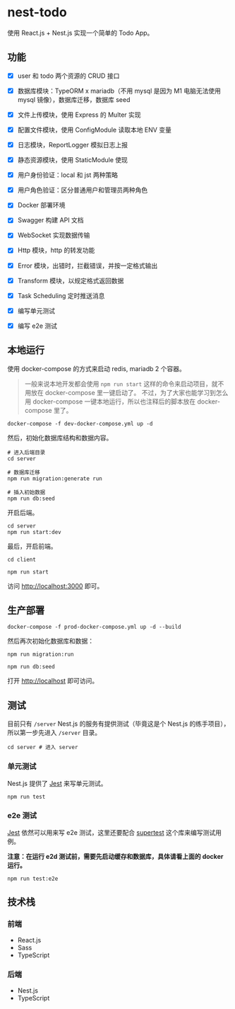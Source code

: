 # nest-todo

使用 React.js + Nest.js 实现一个简单的 Todo App。


## 功能

- [x] user 和 todo 两个资源的 CRUD 接口
- [x] 数据库模块：TypeORM x mariadb（不用 mysql 是因为 M1 电脑无法使用 mysql 镜像），数据库迁移，数据库 seed
- [x] 文件上传模块，使用 Express 的 Multer 实现
- [x] 配置文件模块，使用 ConfigModule 读取本地 ENV 变量
- [x] 日志模块，ReportLogger 模拟日志上报
- [x] 静态资源模块，使用 StaticModule 使现
- [x] 用户身份验证：local 和 jst 两种策略
- [x] 用户角色验证：区分普通用户和管理员两种角色
- [x] Docker 部署环境
- [x] Swagger 构建 API 文档
- [x] WebSocket 实现数据传输
- [x] Http 模块，http 的转发功能
- [x] Error 模块，出错时，拦截错误，并按一定格式输出
- [x] Transform 模块，以规定格式返回数据
- [x] Task Scheduling 定时推送消息
- [x] 编写单元测试
- [x] 编写 e2e 测试


## 本地运行

使用 docker-compose 的方式来启动 redis, mariadb 2 个容器。

> 一般来说本地开发都会使用 `npm run start` 这样的命令来启动项目，就不用放在 docker-compose 里一键启动了。
> 不过，为了大家也能学习到怎么用 docker-compose 一键本地运行，所以也注释后的脚本放在 docker-compose 里了。

```shell
docker-compose -f dev-docker-compose.yml up -d
```

然后，初始化数据库结构和数据内容。

```shell
# 进入后端目录
cd server

# 数据库迁移
npm run migration:generate run

# 插入初始数据
npm run db:seed
```

开启后端。

```shell
cd server
npm run start:dev
```

最后，开启前端。

```shell
cd client

npm run start
```

访问 [http://localhost:3000](http://localhost:3000) 即可。

## 生产部署

```shell
docker-compose -f prod-docker-compose.yml up -d --build
```

然后再次初始化数据库和数据：

```shell
npm run migration:run

npm run db:seed
```

打开 [http://localhost](http://localhost) 即可访问。

## 测试

目前只有 `/server` Nest.js 的服务有提供测试（毕竟这是个 Nest.js 的练手项目），所以第一步先进入 `/server` 目录。

```shell
cd server # 进入 server
```

### 单元测试

Nest.js 提供了 [Jest](https://jestjs.io/) 来写单元测试。

```shell
npm run test
```

### e2e 测试

[Jest](https://jestjs.io/) 依然可以用来写 e2e 测试，这里还要配合 [supertest](https://www.npmjs.com/package/supertest) 这个库来编写测试用例。

**注意：在运行 e2d 测试前，需要先启动缓存和数据库，具体请看上面的 docker 运行。**

```shell
npm run test:e2e
```

## 技术栈

### 前端

* React.js
* Sass
* TypeScript

### 后端

* Nest.js
* TypeScript
